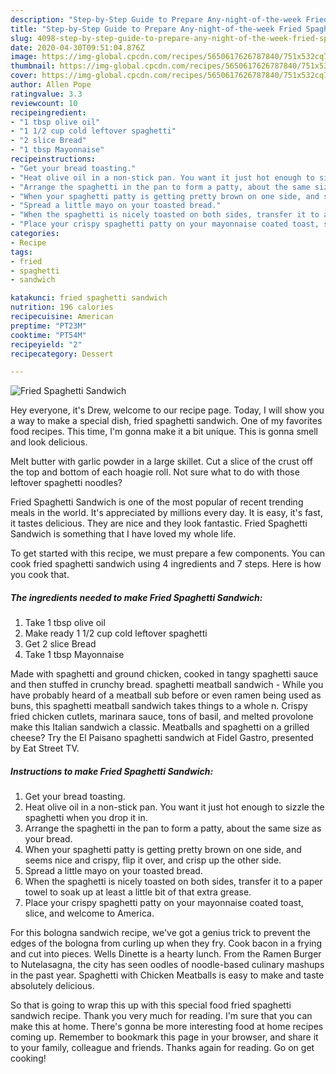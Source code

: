 ```yaml
---
description: "Step-by-Step Guide to Prepare Any-night-of-the-week Fried Spaghetti Sandwich"
title: "Step-by-Step Guide to Prepare Any-night-of-the-week Fried Spaghetti Sandwich"
slug: 4098-step-by-step-guide-to-prepare-any-night-of-the-week-fried-spaghetti-sandwich
date: 2020-04-30T09:51:04.876Z
image: https://img-global.cpcdn.com/recipes/5650617626787840/751x532cq70/fried-spaghetti-sandwich-recipe-main-photo.jpg
thumbnail: https://img-global.cpcdn.com/recipes/5650617626787840/751x532cq70/fried-spaghetti-sandwich-recipe-main-photo.jpg
cover: https://img-global.cpcdn.com/recipes/5650617626787840/751x532cq70/fried-spaghetti-sandwich-recipe-main-photo.jpg
author: Allen Pope
ratingvalue: 3.3
reviewcount: 10
recipeingredient:
- "1 tbsp olive oil"
- "1 1/2 cup cold leftover spaghetti"
- "2 slice Bread"
- "1 tbsp Mayonnaise"
recipeinstructions:
- "Get your bread toasting."
- "Heat olive oil in a non-stick pan. You want it just hot enough to sizzle the spaghetti when you drop it in."
- "Arrange the spaghetti in the pan to form a patty, about the same size as your bread."
- "When your spaghetti patty is getting pretty brown on one side, and seems nice and crispy, flip it over, and crisp up the other side."
- "Spread a little mayo on your toasted bread."
- "When the spaghetti is nicely toasted on both sides, transfer it to a paper towel to soak up at least a little bit of that extra grease."
- "Place your crispy spaghetti patty on your mayonnaise coated toast, slice, and welcome to America."
categories:
- Recipe
tags:
- fried
- spaghetti
- sandwich

katakunci: fried spaghetti sandwich 
nutrition: 196 calories
recipecuisine: American
preptime: "PT23M"
cooktime: "PT54M"
recipeyield: "2"
recipecategory: Dessert

---
```



![Fried Spaghetti Sandwich](https://img-global.cpcdn.com/recipes/5650617626787840/751x532cq70/fried-spaghetti-sandwich-recipe-main-photo.jpg)

Hey everyone, it's Drew, welcome to our recipe page. Today, I will show you a way to make a special dish, fried spaghetti sandwich. One of my favorites food recipes. This time, I'm gonna make it a bit unique. This is gonna smell and look delicious.

Melt butter with garlic powder in a large skillet. Cut a slice of the crust off the top and bottom of each hoagie roll. Not sure what to do with those leftover spaghetti noodles?

Fried Spaghetti Sandwich is one of the most popular of recent trending meals in the world. It's appreciated by millions every day. It is easy, it's fast, it tastes delicious. They are nice and they look fantastic. Fried Spaghetti Sandwich is something that I have loved my whole life.


To get started with this recipe, we must prepare a few components. You can cook fried spaghetti sandwich using 4 ingredients and 7 steps. Here is how you cook that.

<!--inarticleads1-->

##### The ingredients needed to make Fried Spaghetti Sandwich:

1. Take 1 tbsp olive oil
1. Make ready 1 1/2 cup cold leftover spaghetti
1. Get 2 slice Bread
1. Take 1 tbsp Mayonnaise


Made with spaghetti and ground chicken, cooked in tangy spaghetti sauce and then stuffed in crunchy bread. spaghetti meatball sandwich - While you have probably heard of a meatball sub before or even ramen being used as buns, this spaghetti meatball sandwich takes things to a whole n. Crispy fried chicken cutlets, marinara sauce, tons of basil, and melted provolone make this Italian sandwich a classic. Meatballs and spaghetti on a grilled cheese? Try the El Paisano spaghetti sandwich at Fidel Gastro, presented by Eat Street TV. 

<!--inarticleads2-->

##### Instructions to make Fried Spaghetti Sandwich:

1. Get your bread toasting.
1. Heat olive oil in a non-stick pan. You want it just hot enough to sizzle the spaghetti when you drop it in.
1. Arrange the spaghetti in the pan to form a patty, about the same size as your bread.
1. When your spaghetti patty is getting pretty brown on one side, and seems nice and crispy, flip it over, and crisp up the other side.
1. Spread a little mayo on your toasted bread.
1. When the spaghetti is nicely toasted on both sides, transfer it to a paper towel to soak up at least a little bit of that extra grease.
1. Place your crispy spaghetti patty on your mayonnaise coated toast, slice, and welcome to America.


For this bologna sandwich recipe, we&#39;ve got a genius trick to prevent the edges of the bologna from curling up when they fry. Cook bacon in a frying and cut into pieces. Wells Dinette is a hearty lunch. From the Ramen Burger to Nutelasagna, the city has seen oodles of noodle-based culinary mashups in the past year. Spaghetti with Chicken Meatballs is easy to make and taste absolutely delicious. 

So that is going to wrap this up with this special food fried spaghetti sandwich recipe. Thank you very much for reading. I'm sure that you can make this at home. There's gonna be more interesting food at home recipes coming up. Remember to bookmark this page in your browser, and share it to your family, colleague and friends. Thanks again for reading. Go on get cooking!
